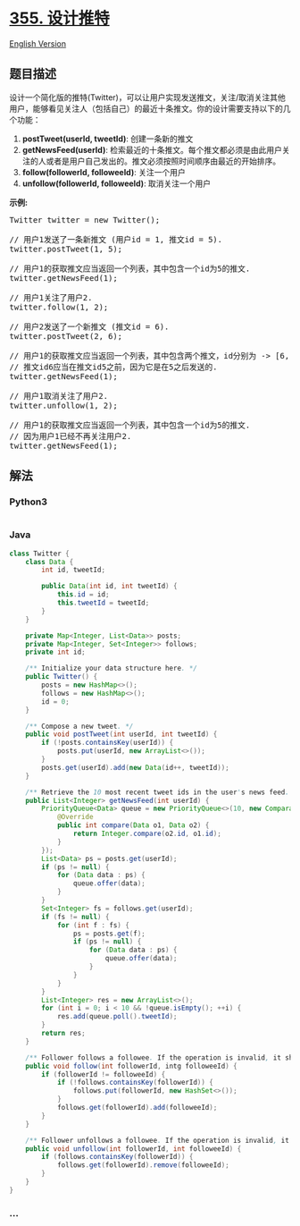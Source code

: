 # [355. 设计推特](https://leetcode-cn.com/problems/design-twitter)

[English Version](/solution/0300-0399/0355.Design%20Twitter/README_EN.md)

## 题目描述

<!-- 这里写题目描述 -->
<p>设计一个简化版的推特(Twitter)，可以让用户实现发送推文，关注/取消关注其他用户，能够看见关注人（包括自己）的最近十条推文。你的设计需要支持以下的几个功能：</p>

<ol>
	<li><strong>postTweet(userId, tweetId)</strong>: 创建一条新的推文</li>
	<li><strong>getNewsFeed(userId)</strong>: 检索最近的十条推文。每个推文都必须是由此用户关注的人或者是用户自己发出的。推文必须按照时间顺序由最近的开始排序。</li>
	<li><strong>follow(followerId, followeeId)</strong>: 关注一个用户</li>
	<li><strong>unfollow(followerId, followeeId)</strong>: 取消关注一个用户</li>
</ol>

<p><strong>示例:</strong></p>

<pre>
Twitter twitter = new Twitter();

// 用户1发送了一条新推文 (用户id = 1, 推文id = 5).
twitter.postTweet(1, 5);

// 用户1的获取推文应当返回一个列表，其中包含一个id为5的推文.
twitter.getNewsFeed(1);

// 用户1关注了用户2.
twitter.follow(1, 2);

// 用户2发送了一个新推文 (推文id = 6).
twitter.postTweet(2, 6);

// 用户1的获取推文应当返回一个列表，其中包含两个推文，id分别为 -&gt; [6, 5].
// 推文id6应当在推文id5之前，因为它是在5之后发送的.
twitter.getNewsFeed(1);

// 用户1取消关注了用户2.
twitter.unfollow(1, 2);

// 用户1的获取推文应当返回一个列表，其中包含一个id为5的推文.
// 因为用户1已经不再关注用户2.
twitter.getNewsFeed(1);
</pre>

## 解法

<!-- 这里可写通用的实现逻辑 -->

<!-- tabs:start -->

### **Python3**

<!-- 这里可写当前语言的特殊实现逻辑 -->

```python

```

### **Java**

<!-- 这里可写当前语言的特殊实现逻辑 -->

```java
class Twitter {
    class Data {
        int id, tweetId;

        public Data(int id, int tweetId) {
            this.id = id;
            this.tweetId = tweetId;
        }
    }

    private Map<Integer, List<Data>> posts;
    private Map<Integer, Set<Integer>> follows;
    private int id;

    /** Initialize your data structure here. */
    public Twitter() {
        posts = new HashMap<>();
        follows = new HashMap<>();
        id = 0;
    }

    /** Compose a new tweet. */
    public void postTweet(int userId, int tweetId) {
        if (!posts.containsKey(userId)) {
            posts.put(userId, new ArrayList<>());
        }
        posts.get(userId).add(new Data(id++, tweetId));
    }

    /** Retrieve the 10 most recent tweet ids in the user's news feed. Each item in the news feed must be posted by users who the user followed or by the user herself. Tweets must be ordered from most recent to least recent. */
    public List<Integer> getNewsFeed(int userId) {
        PriorityQueue<Data> queue = new PriorityQueue<>(10, new Comparator<Data>() {
            @Override
            public int compare(Data o1, Data o2) {
                return Integer.compare(o2.id, o1.id);
            }
        });
        List<Data> ps = posts.get(userId);
        if (ps != null) {
            for (Data data : ps) {
                queue.offer(data);
            }
        }
        Set<Integer> fs = follows.get(userId);
        if (fs != null) {
            for (int f : fs) {
                ps = posts.get(f);
                if (ps != null) {
                    for (Data data : ps) {
                        queue.offer(data);
                    }
                }
            }
        }
        List<Integer> res = new ArrayList<>();
        for (int i = 0; i < 10 && !queue.isEmpty(); ++i) {
            res.add(queue.poll().tweetId);
        }
        return res;
    }

    /** Follower follows a followee. If the operation is invalid, it should be a no-op. */
    public void follow(int followerId, intg followeeId) {
        if (followerId != followeeId) {
            if (!follows.containsKey(followerId)) {
                follows.put(followerId, new HashSet<>());
            }
            follows.get(followerId).add(followeeId);
        }
    }

    /** Follower unfollows a followee. If the operation is invalid, it should be a no-op. */
    public void unfollow(int followerId, int followeeId) {
        if (follows.containsKey(followerId)) {
            follows.get(followerId).remove(followeeId);
        }
    }
}

```

### **...**

```

```

<!-- tabs:end -->
